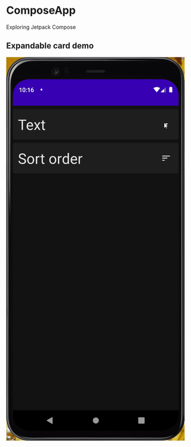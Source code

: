 # ComposeApp
Exploring Jetpack Compose

## Expandable card demo
![Expandable card demo](demo/ExpandableCard.gif)
